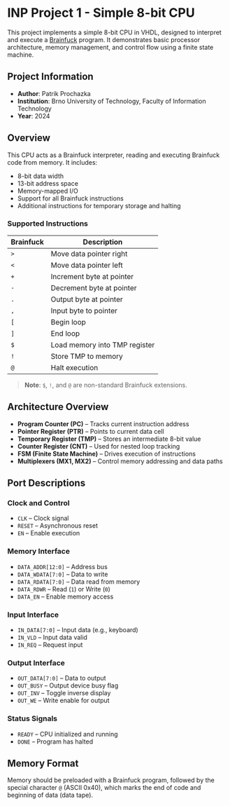 # INP Project 1 - Simple 8-bit CPU

This project implements a simple 8-bit CPU in VHDL, designed to interpret and execute a [Brainfuck](https://en.wikipedia.org/wiki/Brainfuck) program. It demonstrates basic processor architecture, memory management, and control flow using a finite state machine.

## Project Information

- **Author**: Patrik Prochazka  
- **Institution**: Brno University of Technology, Faculty of Information Technology  
- **Year**: 2024

## Overview

This CPU acts as a Brainfuck interpreter, reading and executing Brainfuck code from memory. It includes:

- 8-bit data width
- 13-bit address space
- Memory-mapped I/O
- Support for all Brainfuck instructions
- Additional instructions for temporary storage and halting

### Supported Instructions

| Brainfuck | Description                  |
|-----------|------------------------------|
| `>`       | Move data pointer right      |
| `<`       | Move data pointer left       |
| `+`       | Increment byte at pointer    |
| `-`       | Decrement byte at pointer    |
| `.`       | Output byte at pointer       |
| `,`       | Input byte to pointer        |
| `[`       | Begin loop                   |
| `]`       | End loop                     |
| `$`       | Load memory into TMP register|
| `!`       | Store TMP to memory          |
| `@`       | Halt execution               |

> **Note**: `$`, `!`, and `@` are non-standard Brainfuck extensions.

## Architecture Overview

- **Program Counter (PC)** – Tracks current instruction address
- **Pointer Register (PTR)** – Points to current data cell
- **Temporary Register (TMP)** – Stores an intermediate 8-bit value
- **Counter Register (CNT)** – Used for nested loop tracking
- **FSM (Finite State Machine)** – Drives execution of instructions
- **Multiplexers (MX1, MX2)** – Control memory addressing and data paths

## Port Descriptions

### Clock and Control

- `CLK` – Clock signal  
- `RESET` – Asynchronous reset  
- `EN` – Enable execution  

### Memory Interface

- `DATA_ADDR[12:0]` – Address bus  
- `DATA_WDATA[7:0]` – Data to write  
- `DATA_RDATA[7:0]` – Data read from memory  
- `DATA_RDWR` – Read (`1`) or Write (`0`)  
- `DATA_EN` – Enable memory access  

### Input Interface

- `IN_DATA[7:0]` – Input data (e.g., keyboard)  
- `IN_VLD` – Input data valid  
- `IN_REQ` – Request input  

### Output Interface

- `OUT_DATA[7:0]` – Data to output  
- `OUT_BUSY` – Output device busy flag  
- `OUT_INV` – Toggle inverse display  
- `OUT_WE` – Write enable for output  

### Status Signals

- `READY` – CPU initialized and running  
- `DONE` – Program has halted  

## Memory Format

Memory should be preloaded with a Brainfuck program, followed by the special character `@` (ASCII 0x40), which marks the end of code and beginning of data (data tape).

